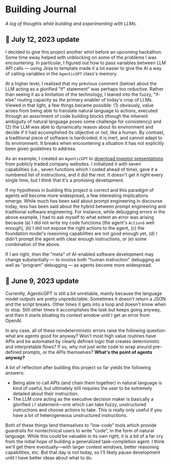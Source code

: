 # Building Journal
*A log of thoughts while building and experimenting with LLMs.*

## 🎉 July 12, 2023 update

I decided to give this project another whirl before an upcoming hackathon. Some time away helped with unblocking on some of the problems I was encountering. In particular, I figured out how to pass variables between LLM API calls — using Jinja to template made it a lot easier to give the AI a way of calling variables in the `AgenticGPT` class's memory. 

At a higher level, I realized that my previous comment (below) about the LLM acting as a glorified "if" statement" was perhaps too reductive. Rather than seeing it as a limitation of the technology, I leaned into the fuzzy, "if-else" routing capacity as *the* primary enabler of today's crop of LLMs. Viewed in that light, a few things became possible: (1) obviously, value arises from being able to translate natural language to actions, executed through an assortment of code building blocks (though the inherent ambiguity of natural language poses some challenge for consistency) and (2) the LLM was able to dynamically reason about its environment and decide if it had accomplished its objective or not, like a human. By contrast, a traditional piece of software is hardcoded; it is inert, and cannot adapt to its environment. It breaks when encountering a situation it has not explicitly been given guidelines to address. 

As an example, I created an `AgenticGPT` to [download investor presentations](../examples/investor_presentations/readme.md) from publicly traded company websites. I initialized it with seven capabilities (i.e., seven functions which I coded ahead of time), gave it a numbered list of instructions, and it did the rest. It doesn't get it right every single time, but I think that it's a promising development. 

If my hypothesis in building this project is correct and this paradigm of agents will become more widespread, a few interesting implications emerge. While much has been said about prompt engineering in discourse today, less has been said about the hybrid between prompt engineering and traditional software engineering. For instance, while debugging errors in the above example, I had to ask myself to what extent an error was arising because (a) I did not write my code functions (the agent's `Action`s well enough), (b) I did not expose the right actions to the agent, (c) the foundation model's reasoning capabilities are not good enough yet, (d) I didn't prompt the agent with clear enough instructions, or (e) some combination of the above. 

If I am right, then the "meta" of AI-enabled software development may change substantially — to involve both "human instruction" debugging as well as "program" debugging — as agents become more widespread. 

##  🚧 June 9, 2023 update

Currently, AgenticGPT is still a bit unreliable, mainly because the language model outputs are pretty unpredictable. Sometimes it doesn't return a JSON and the script breaks. Other times it gets into a loop and doesn't know when to stop. Still other times it accomplishes the task but keeps going anyway, and then it starts bloating its context window until I get an error from OpenAI.

In any case, all of these nondeterministic errors raise the following question: what are agents good for anyway? Won't most high value routines have APIs and be automated by clearly defined logic that creates deterministic and interpretable flows? If so, why not just write code to wrap around pre-defined prompts, or the APIs themselves? **What's the point of agents anyway?**

A bit of reflection after building this project so far yields the following answers:
- Being able to call APIs (and chain them together) in natural language is kind of useful, but ultimately still requires the user to be extremely detailed about their instruction.
- The LLM core acting as the executive decision maker is basically a glorified `if` statement—one which can take fuzzy, unstructured instructions and choose actions to take. This is really only useful if you have a lot of heterogeneous unstructured instructions.

Both of these things lend themselves to "low-code" tools which provide guardrails for nontechnical users to write "code", in the form of natural language. While this could be valuable in its own right, it is a bit of a far cry from the initial hope of building a generalized task-completion agent. I think we'll get there eventually—with larger context windows, better reasoning capabilities, etc. But that day is not today, so I'll likely pause development until I have better ideas about what to do.